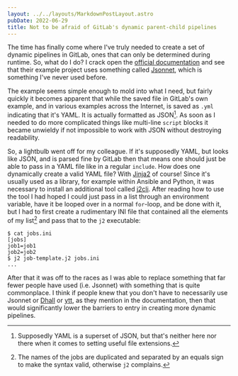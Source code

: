 ```yaml
---
layout: ../../layouts/MarkdownPostLayout.astro
pubDate: 2022-06-29
title: Not to be afraid of GitLab's dynamic parent-child pipelines
---
```

The time has finally come where I've truly needed to create a set of dynamic pipelines in GitLab, ones that can only be determined during runtime. So, what do I do? I crack open the [official documentation](https://docs.gitlab.com/ee/ci/pipelines/parent_child_pipelines.html#dynamic-child-pipelines) and see that their example project uses something called [Jsonnet](https://jsonnet.org/), which is something I've never used before.

The example seems simple enough to mold into what I need, but fairly quickly it becomes apparent that while the saved file in GitLab's own example, and in various examples across the Internet, is saved as `.yml` indicating that it's YAML. It is actually formatted as JSON[^1]. As soon as I needed to do more complicated things like multi-line `script` blocks it became unwieldy if not impossible to work with JSON without destroying readability.

So, a lightbulb went off for my colleague. If it's supposedly YAML, but looks like JSON, and is parsed fine by GitLab then that means one should just be able to pass in a YAML file like in a regular `include`. How does one dynamically create a valid YAML file? With [Jinja2](https://palletsprojects.com/p/jinja/) of course! Since it's usually used as a library, for example within Ansible and Python, it was necessary to install an additional tool called [j2cli](https://pypi.org/project/j2cli/). After reading how to use the tool I had hoped I could just pass in a list through an environment variable, have it be looped over in a normal `for`-loop, and be done with it, but I had to first create a rudimentary INI file that contained all the elements of my list[^2] and pass that to the `j2` executable:

```shell
$ cat jobs.ini
[jobs]
job1=job1
job2=job2
$ j2 job-template.j2 jobs.ini
...
```

After that it was off to the races as I was able to replace something that far fewer people have used (i.e. Jsonnet) with something that is quite commonplace. I think if people knew that you don't have to necessarily use Jsonnet or [Dhall](https://dhall-lang.org/) or [ytt](https://carvel.dev/ytt/), as they mention in the documentation, then that would significantly lower the barriers to entry in creating more dynamic pipelines.

[^1]: Supposedly YAML is a superset of JSON, but that's neither here nor there when it comes to setting useful file extensions.
[^2]: The names of the jobs are duplicated and separated by an equals sign to make the syntax valid, otherwise `j2` complains.
